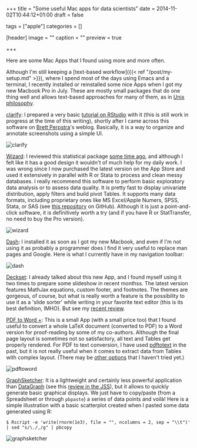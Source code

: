 +++
title = "Some useful Mac apps for data scientists"
date = 2014-11-02T10:44:12+01:00
draft = false

tags = ["apple"]
categories = []

[header]
image = ""
caption = ""
preview = true

+++

Here are some Mac Apps that I found using more and more often.

Although I'm still keeping a [text-based workflow]({{< ref "/post/my-setup.md" >}}), where I spend most of the days using Emacs and a terminal, I recently installed or reinstalled some nice Apps when I got my new Macbook Pro in July. These are mostly small packages that do one thing well and allows text-based approaches for many of them, as in [Unix philosophy](http://www.faqs.org/docs/artu/ch01s06.html).

<i class="fa fa-external-link fa-1x"></i> [clarify](http://www.clarify-it.com): I prepared a very basic [tutorial on RStudio](http://www.aliquote.org/articles/tech/RStudio.pdf) with it (this is still work in progress at the time of this writing), shortly after I came across this software on [Brett Perpstra](http://brettterpstra.com/2014/08/11/clarify-for-markdown-blogging/)'s weblog. Basically, it is a way to organize and annotate screenshots using a simple UI.

![clarify](/img/2014-11-02-18-55-31.png)

<i class="fa fa-external-link fa-1x"></i> [Wizard](http://www.wizardmac.com): I reviewed this statistical package [some time ago](http://aliquote.org/memos/2012/09/27/user-friendly-statistical-packages), and although I felt like it has a good design it wouldn't of much help for my daily work. I was wrong since I now purchased the latest version on the App Store and used it extensively in parallel with R or Stata to process and clean messy databases. I really recommend this software to perform basic exploratory data analysis or to assess data quality. It is pretty fast to display univariate distribution, apply filters and build pivot Tables. It supports many data formats, including proprietary ones like MS Excel/Apple Numers, SPSS, Stata, or SAS (see [this repository](https://github.com/WizardMac/ReadStat) on GitHub). Although it is just a point-and-click software, it is definitively worth a try (and if you have R or StatTransfer, no need to buy the Pro version).

![wizard](/img/2014-11-02-19-05-50.png)

<i class="fa fa-external-link fa-1x"></i> [Dash](http://kapeli.com/dash): I installed it as soon as I got my new Macbook, and even if I'm not using it as probably a programmer does I find it very useful to replace man pages and Google. Here is what I currently have in my navigation toolbar:

![dash](/img/2014-11-02-18-36-56.png)

<i class="fa fa-external-link fa-1x"></i> [Deckset](http://www.decksetapp.com): I already talked about this new App, and I found myself using it two times to prepare some slideshow in recent monthss. The latest version features MathJax equations, custom footer, and footnotes. The themes are gorgeous, of course, but what is really worth a feature is the possibility to use it as a 'slide sorter' while writing in your favorite text editor (this is its best definition, IMHO). But see my [recent review](http://aliquote.org/memos/2014/08/17/from-beamer-to-deckset).
  
<i class="fa fa-external-link fa-1x"></i> [PDF to Word +](http://www.lightenpdf.com/pdf-to-word-converter-mac.html): This is a small App (with a small price too) that I found useful to convert a whole LaTeX document (converted to PDF) to a Word version for proof-reading by some of my co-authors. Although the final page layout is sometimes not so satisfactory, all text and Tables get properly rendered. For PDF to text conversion, I have used [pdftotext](http://en.wikipedia.org/wiki/Pdftotext) in the past, but it is not really useful when it comes to extract data from Tables with complex layout. (There may be [other options](http://askubuntu.com/q/52040) that I haven't tried yet.)

![pdftoword](/img/2014-11-02-19-38-44.png)

<i class="fa fa-external-link fa-1x"></i> [GraphSketcher](https://github.com/graphsketcher/GraphSketcher): It is a lightweight and certainly less powerful application than [DataGraph](http://www.visualdatatools.com/DataGraph/) (see this [review in the JSS](http://www.jstatsoft.org/v47/s02/)), but it allows to quickly generate basic graphical displays. We just have to copy/paste (from a Spreadsheet or through `pbpaste`) a series of data points and voilà! Here is a simple illustration with a basic scatterplot created when I pasted some data generated using R:

```
$ Rscript -e 'write(rnorm(1e3), file = "", ncolumns = 2, sep = "\\t")' | sed "s/\./,/g" | pbcopy
```
    
![graphsketcher](/img/2014-11-02-19-34-04.png)
